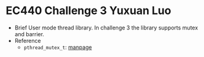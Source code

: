 # EC440 Challenge 3 Yuxuan Luo
- Brief
    User mode thread library. In challenge 3 the library supports mutex and barrier.
- Reference
    - `pthread_mutex_t`: [manpage](http://www.cs.kent.edu/~ruttan/sysprog/lectures/multi-thread/pthread_mutex_init.htm])